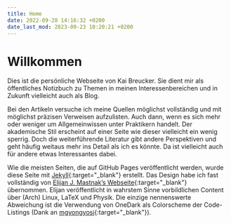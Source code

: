 ```yaml
---
title: Home
date: 2022-09-28 14:16:32 +0200
date_last_mod: 2023-09-23 10:20:21 +0200
---
```


<h1 style="text-align: left;">Willkommen</h1>

Dies ist die persönliche Webseite von Kai Breucker. Sie dient mir als öffentliches Notizbuch zu Themen in meinen Interessenbereichen und in Zukunft vielleicht auch als Blog.

Bei den Artikeln versuche ich meine Quellen möglichst vollständig und mit möglichst präzisen Verweisen aufzulisten. Auch dann, wenn es sich mehr oder weniger um Allgemeinwissen unter Praktikern handelt. Der akademische Stil erscheint auf einer Seite wie dieser vielleicht ein wenig sperrig. Doch die weiterführende Literatur gibt andere Perspektiven und geht häufig weitaus mehr ins Detail als ich es könnte. Da ist vielleicht auch für andere etwas Interessantes dabei.

Wie die meisten Seiten, die auf GitHub Pages veröffentlicht werden, wurde diese Seite mit [Jekyll](https://jekyllrb.com/){:target="_blank"} erstellt. Das Design habe ich fast vollständig von [Elijan J. Mastnak’s Webseite](https://www.ejmastnak.com/){:target="_blank"} übernommen. Elijan veröffentlicht in wahrstem Sinne vorbildlichen Content über (Arch) Linux, LaTeX und Physik. Die einzige nennenswerte Abweichung ist die Verwendung von OneDark als Colorscheme der Code-Listings (Dank an [mgyongyosi](https://github.com/mgyongyosi/OneDarkJekyll){:target="_blank"}).
